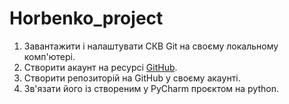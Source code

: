 # Horbenko_project

1. Завантажити і налаштувати СКВ Git на своєму локальному комп'ютері.
1. Створити акаунт на ресурсі [GitHub](https://github.com/Moldevien/Horbenko_project/blob/main/lab_1_Horbenko/lab_1_horbenko.html).
1. Створити репозиторій на GitHub у своєму акаунті.
1. Зв'язати його із створеним у PyCharm проєктом на python. 
